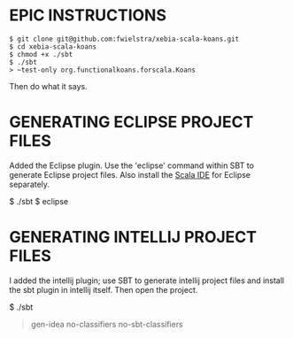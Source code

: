 EPIC INSTRUCTIONS
=================

    $ git clone git@github.com:fwielstra/xebia-scala-koans.git
    $ cd xebia-scala-koans
    $ chmod +x ./sbt
    $ ./sbt
    > ~test-only org.functionalkoans.forscala.Koans

Then do what it says.

GENERATING ECLIPSE PROJECT FILES
================================

Added the Eclipse plugin. Use the 'eclipse' command within SBT to generate Eclipse project files.
Also install the [Scala IDE](http://scala-ide.org/) for Eclipse separately.

  $ ./sbt
  $ eclipse

GENERATING INTELLIJ PROJECT FILES
=================================

I added the intellij plugin; use SBT to generate intellij project files
and install the sbt plugin in intellij itself. Then open the project.

  $ ./sbt
  > gen-idea no-classifiers no-sbt-classifiers
